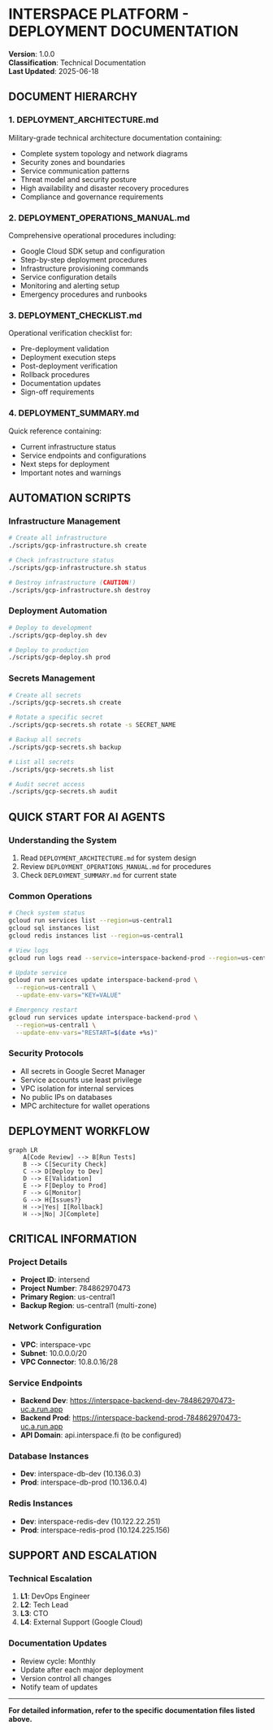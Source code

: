 # INTERSPACE PLATFORM - DEPLOYMENT DOCUMENTATION

**Version**: 1.0.0  
**Classification**: Technical Documentation  
**Last Updated**: 2025-06-18

## DOCUMENT HIERARCHY

### 1. **DEPLOYMENT_ARCHITECTURE.md**
Military-grade technical architecture documentation containing:
- Complete system topology and network diagrams
- Security zones and boundaries
- Service communication patterns
- Threat model and security posture
- High availability and disaster recovery procedures
- Compliance and governance requirements

### 2. **DEPLOYMENT_OPERATIONS_MANUAL.md**
Comprehensive operational procedures including:
- Google Cloud SDK setup and configuration
- Step-by-step deployment procedures
- Infrastructure provisioning commands
- Service configuration details
- Monitoring and alerting setup
- Emergency procedures and runbooks

### 3. **DEPLOYMENT_CHECKLIST.md**
Operational verification checklist for:
- Pre-deployment validation
- Deployment execution steps
- Post-deployment verification
- Rollback procedures
- Documentation updates
- Sign-off requirements

### 4. **DEPLOYMENT_SUMMARY.md**
Quick reference containing:
- Current infrastructure status
- Service endpoints and configurations
- Next steps for deployment
- Important notes and warnings

## AUTOMATION SCRIPTS

### Infrastructure Management
```bash
# Create all infrastructure
./scripts/gcp-infrastructure.sh create

# Check infrastructure status
./scripts/gcp-infrastructure.sh status

# Destroy infrastructure (CAUTION!)
./scripts/gcp-infrastructure.sh destroy
```

### Deployment Automation
```bash
# Deploy to development
./scripts/gcp-deploy.sh dev

# Deploy to production
./scripts/gcp-deploy.sh prod
```

### Secrets Management
```bash
# Create all secrets
./scripts/gcp-secrets.sh create

# Rotate a specific secret
./scripts/gcp-secrets.sh rotate -s SECRET_NAME

# Backup all secrets
./scripts/gcp-secrets.sh backup

# List all secrets
./scripts/gcp-secrets.sh list

# Audit secret access
./scripts/gcp-secrets.sh audit
```

## QUICK START FOR AI AGENTS

### Understanding the System
1. Read `DEPLOYMENT_ARCHITECTURE.md` for system design
2. Review `DEPLOYMENT_OPERATIONS_MANUAL.md` for procedures
3. Check `DEPLOYMENT_SUMMARY.md` for current state

### Common Operations
```bash
# Check system status
gcloud run services list --region=us-central1
gcloud sql instances list
gcloud redis instances list --region=us-central1

# View logs
gcloud run logs read --service=interspace-backend-prod --region=us-central1 --limit=100

# Update service
gcloud run services update interspace-backend-prod \
  --region=us-central1 \
  --update-env-vars="KEY=VALUE"

# Emergency restart
gcloud run services update interspace-backend-prod \
  --region=us-central1 \
  --update-env-vars="RESTART=$(date +%s)"
```

### Security Protocols
- All secrets in Google Secret Manager
- Service accounts use least privilege
- VPC isolation for internal services
- No public IPs on databases
- MPC architecture for wallet operations

## DEPLOYMENT WORKFLOW

```mermaid
graph LR
    A[Code Review] --> B[Run Tests]
    B --> C[Security Check]
    C --> D[Deploy to Dev]
    D --> E[Validation]
    E --> F[Deploy to Prod]
    F --> G[Monitor]
    G --> H{Issues?}
    H -->|Yes| I[Rollback]
    H -->|No| J[Complete]
```

## CRITICAL INFORMATION

### Project Details
- **Project ID**: intersend
- **Project Number**: 784862970473
- **Primary Region**: us-central1
- **Backup Region**: us-central1 (multi-zone)

### Network Configuration
- **VPC**: interspace-vpc
- **Subnet**: 10.0.0.0/20
- **VPC Connector**: 10.8.0.16/28

### Service Endpoints
- **Backend Dev**: https://interspace-backend-dev-784862970473-uc.a.run.app
- **Backend Prod**: https://interspace-backend-prod-784862970473-uc.a.run.app
- **API Domain**: api.interspace.fi (to be configured)

### Database Instances
- **Dev**: interspace-db-dev (10.136.0.3)
- **Prod**: interspace-db-prod (10.136.0.4)

### Redis Instances
- **Dev**: interspace-redis-dev (10.122.22.251)
- **Prod**: interspace-redis-prod (10.124.225.156)

## SUPPORT AND ESCALATION

### Technical Escalation
1. **L1**: DevOps Engineer
2. **L2**: Tech Lead
3. **L3**: CTO
4. **L4**: External Support (Google Cloud)

### Documentation Updates
- Review cycle: Monthly
- Update after each major deployment
- Version control all changes
- Notify team of updates

---

**For detailed information, refer to the specific documentation files listed above.**